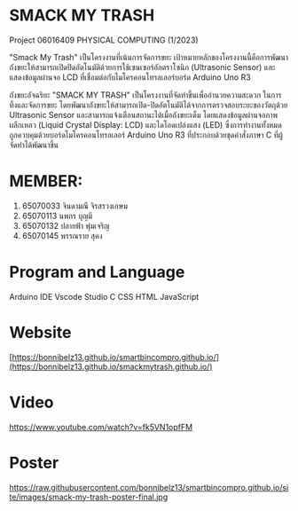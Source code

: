 # SMACK MY TRASH
Project 06016409 PHYSICAL COMPUTING (1/2023)


"Smack My Trash" เป็นโครงงานที่เน้นการจัดการขยะ
เป้าหมายหลักของโครงงานนี้คือการพัฒนาถังขยะให้สามารถเปิดปิดอัตโนมัติด้วยการใช้เซนเซอร์อัลตราโซนิก (Ultrasonic Sensor) และแสดงข้อมูลผ่านจอ LCD ที่เชื่อมต่อกับไมโครคอนโทรลเลอร์บอร์ด Arduino Uno R3

ถังขยะอัจฉริยะ "SMACK MY TRASH" เป็นโครงงานที่จัดทำขึ้นเพื่ออำนวยความสะดวก
ในการทิ้งและจัดการขยะ โดยพัฒนาถังขยะให้สามารถเปิด-ปิดอัตโนมัติได้จากการตรวจสอบระยะของวัตถุด้วย Ultrasonic Sensor และสามารถแจ้งเตือนสถานะได้เมื่อถังขยะเต็ม โดยแสดงข้อมูลผ่านจอภาพผลึกเหลว (Liquid Crystal Display: LCD) และไดโอดเปล่งแสง (LED) ซึ่งการทำงานทั้งหมดถูกควบคุมด้วยบอร์ดไมโครคอนโทรลเลอร์ Arduino Uno R3
ที่ประกอบด้วยชุดคำสั่งภาษา C ที่ผู้จัดทำได้พัฒนาขึ้น


# MEMBER:
1. 65070033 จินดามณี จิรสรวงเกษม
2. 65070113 นพกร บุญมี
3. 65070132 ปลายฟ้า พุ่มเจริญ
4. 65070145 พรรณราย สุคง

# Program and Language

Arduino IDE
Vscode Studio
C
CSS
HTML
JavaScript

# Website
[https://bonnibelz13.github.io/smartbincompro.github.io/](https://bonnibelz13.github.io/smackmytrash.github.io/)

# Video
https://www.youtube.com/watch?v=fk5VN1opfFM

# Poster
https://raw.githubusercontent.com/bonnibelz13/smartbincompro.github.io/site/images/smack-my-trash-poster-final.jpg
